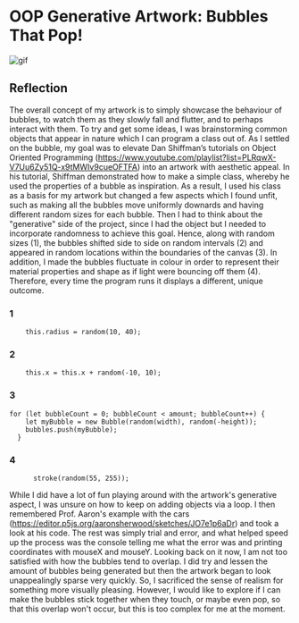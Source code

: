 # OOP Generative Artwork: Bubbles That Pop!

![gif](https://github.com/l-mccarthy/IntroToIM/blob/eaf2b64250de24cec1a1307d002d995077a9339e/Feb15/OOP_Generative_Artwork.gif)

## Reflection

The  overall concept of my artwork is to simply showcase the behaviour of bubbles, to watch them as they slowly fall and flutter, and to perhaps interact with them. To try and get some ideas, I was brainstorming common objects that appear in nature which I can program a class out of. As I settled on the bubble, my goal was to elevate Dan Shiffman’s tutorials on Object Oriented Programming (https://www.youtube.com/playlist?list=PLRqwX-V7Uu6Zy51Q-x9tMWIv9cueOFTFA) into an artwork with aesthetic appeal. In his tutorial, Shiffman demonstrated how to make a simple class, whereby he used the properties of a bubble as inspiration. As a result, I used his class as a basis for my artwork but changed a few aspects which I found unfit, such as making all the bubbles move uniformly downards and having different random sizes for each bubble. Then I had to think about the "generative" side of the project, since I had the object but I needed to incorporate randomness to achieve this goal. Hence, along with random sizes (1), the bubbles shifted side to side on random intervals (2) and appeared in random locations within the boundaries of the canvas (3). In addition, I made the bubbles fluctuate in colour in order to represent their material properties and shape as if light were bouncing off them (4). Therefore, every time the program runs it displays a different, unique outcome.

### 1
```
    this.radius = random(10, 40);
```
### 2
```
    this.x = this.x + random(-10, 10);
```
### 3
```
for (let bubbleCount = 0; bubbleCount < amount; bubbleCount++) {
    let myBubble = new Bubble(random(width), random(-height));
    bubbles.push(myBubble);
  }
```
### 4
```
      stroke(random(55, 255));
```

While I did have a lot of fun playing around with the artwork's generative aspect, I was unsure on how to keep on adding objects via a loop. I then remembered Prof. Aaron's example with the cars (https://editor.p5js.org/aaronsherwood/sketches/JO7e1p6aDr) and took a look at his code. The rest was simply trial and error, and what helped speed up the process was the console telling me what the error was and printing coordinates with mouseX and mouseY. Looking back on it now, I am not too satisfied with how the bubbles tend to overlap. I did try and lessen the amount of bubbles being generated but then the artwork began to look unappealingly sparse very quickly. So, I sacrificed the sense of realism for something more visually pleasing. However, I would like to explore if I can make the bubbles stick together when they touch, or maybe even pop, so that this overlap won't occur, but this is too complex for me at the moment.
